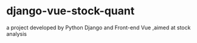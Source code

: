 # django-vue-stock-quant
a project developed by Python Django and Front-end Vue ,aimed at stock analysis
